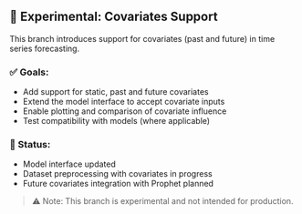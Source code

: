 ## 🌿 Experimental: Covariates Support

This branch introduces support for covariates (past and future) in time series forecasting.

### ✅ Goals:
- Add support for static, past and future covariates
- Extend the model interface to accept covariate inputs
- Enable plotting and comparison of covariate influence
- Test compatibility with models  (where applicable)

### 🚧 Status:
- Model interface updated
- Dataset preprocessing with covariates in progress
- Future covariates integration with Prophet planned

> ⚠️ Note: This branch is experimental and not intended for production.
